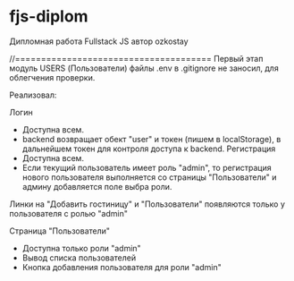 # fjs-diplom
Дипломная работа Fullstack JS
автор ozkostay

//======================================
Первый этап модуль USERS (Пользователи)
файлы .env в .gitignore не заносил, для облегчения проверки.

Реализовал:

Логин
  - Доступна всем.
  - backend возвращает обект "user" и токен (пишем в localStorage),
    в дальнейшем токен для контроля доступа к backend.
Регистрация
  - Доступна всем.
  - Если текущий пользователь имеет роль "admin", то регистрация нового пользователя
    выполняется со страницы "Пользователи" и админу добавляется поле выбра роли.

Линки на "Добавить гостиницу" и "Пользователи" появляются только у пользователя с 
ролью "admin"

Страница "Пользователи"
  - Доступна только роли "admin"
  - Вывод списка пользователей
  - Кнопка добавления пользователя для роли "admin"